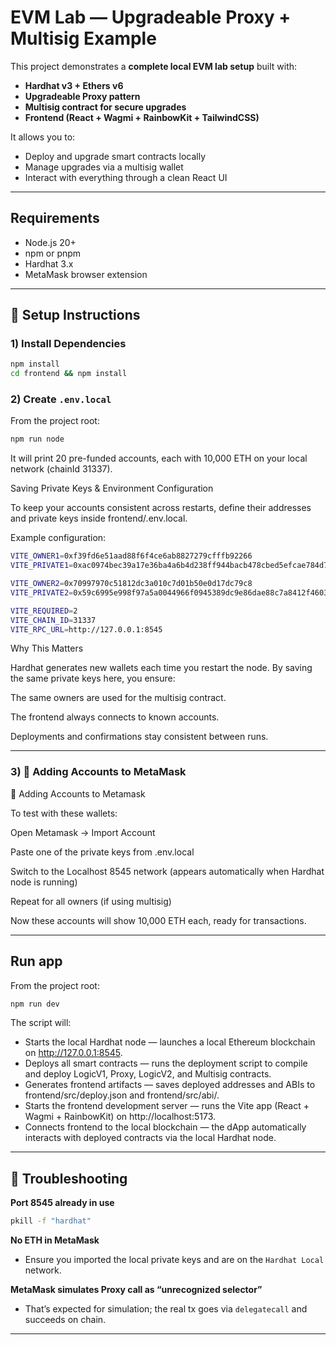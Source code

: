# EVM Lab — Upgradeable Proxy + Multisig Example

This project demonstrates a **complete local EVM lab setup** built with:
- **Hardhat v3 + Ethers v6**
- **Upgradeable Proxy pattern**
- **Multisig contract for secure upgrades**
- **Frontend (React + Wagmi + RainbowKit + TailwindCSS)**

It allows you to:
- Deploy and upgrade smart contracts locally
- Manage upgrades via a multisig wallet
- Interact with everything through a clean React UI

---

## Requirements

- Node.js 20+
- npm or pnpm
- Hardhat 3.x
- MetaMask browser extension

---

## 🚀 Setup Instructions

### 1) Install Dependencies

```bash
npm install
cd frontend && npm install
```

### 2) Create `.env.local`

From the project root:

```bash
npm run node
```

It will print 20 pre-funded accounts, each with 10,000 ETH on your local network (chainId 31337).

Saving Private Keys & Environment Configuration

To keep your accounts consistent across restarts, define their addresses and private keys inside frontend/.env.local.

Example configuration:
```bash
VITE_OWNER1=0xf39fd6e51aad88f6f4ce6ab8827279cfffb92266
VITE_PRIVATE1=0xac0974bec39a17e36ba4a6b4d238ff944bacb478cbed5efcae784d7bf4f2ff80

VITE_OWNER2=0x70997970c51812dc3a010c7d01b50e0d17dc79c8
VITE_PRIVATE2=0x59c6995e998f97a5a0044966f0945389dc9e86dae88c7a8412f4603b6b78690d

VITE_REQUIRED=2
VITE_CHAIN_ID=31337
VITE_RPC_URL=http://127.0.0.1:8545
```

Why This Matters

Hardhat generates new wallets each time you restart the node.
By saving the same private keys here, you ensure:

The same owners are used for the multisig contract.

The frontend always connects to known accounts.

Deployments and confirmations stay consistent between runs.

---

### 3) 🦊 Adding Accounts to MetaMask

🦊 Adding Accounts to Metamask

To test with these wallets:

Open Metamask → Import Account

Paste one of the private keys from .env.local

Switch to the Localhost 8545 network (appears automatically when Hardhat node is running)

Repeat for all owners (if using multisig)

Now these accounts will show 10,000 ETH each, ready for transactions.

---

## Run app

From the project root:

```bash
npm run dev
```

The script will:
- Starts the local Hardhat node — launches a local Ethereum blockchain on http://127.0.0.1:8545.
- Deploys all smart contracts — runs the deployment script to compile and deploy LogicV1, Proxy, LogicV2, and Multisig contracts.
- Generates frontend artifacts — saves deployed addresses and ABIs to frontend/src/deploy.json and frontend/src/abi/.
- Starts the frontend development server — runs the Vite app (React + Wagmi + RainbowKit) on http://localhost:5173.
- Connects frontend to the local blockchain — the dApp automatically interacts with deployed contracts via the local Hardhat node.

---

## 🧠 Troubleshooting

**Port 8545 already in use**
```bash
pkill -f "hardhat"
```

**No ETH in MetaMask**
- Ensure you imported the local private keys and are on the `Hardhat Local` network.

**MetaMask simulates Proxy call as “unrecognized selector”**
- That’s expected for simulation; the real tx goes via `delegatecall` and succeeds on chain.

---

